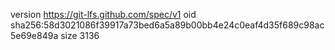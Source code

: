 version https://git-lfs.github.com/spec/v1
oid sha256:58d3021086f39917a73bed6a5a89b00bb4e24c0eaf4d35f689c98ac5e69e849a
size 3136
